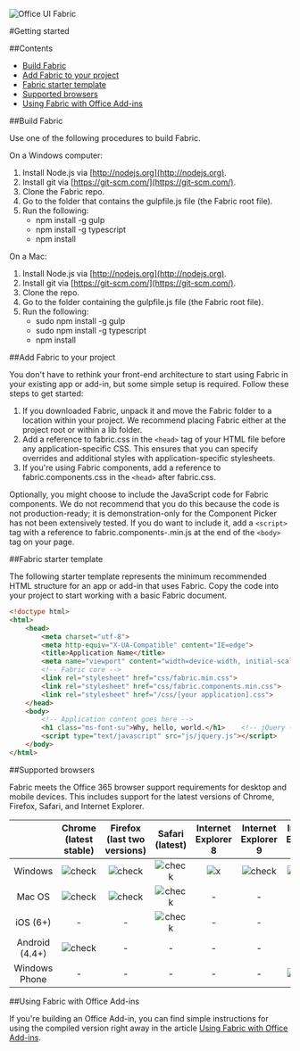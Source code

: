![Office UI Fabric](http://odux.azurewebsites.net/github/img/OfficeUIFabricLogoBluePadSm-01.png)

#Getting started

##Contents

- [Build Fabric](#building-fabric)
- [Add Fabric to your project](#add-to-your-project)
- [Fabric starter template](#starter-template)
- [Supported browsers](#supported-browsers)
- [Using Fabric with Office Add-ins](#using-fabric-with-office-add-ins)

##Build Fabric

Use one of the following procedures to build Fabric.

On a Windows computer:

1. Install Node.js via [http://nodejs.org](http://nodejs.org).
2. Install git via [https://git-scm.com/](https://git-scm.com/).
3. Clone the Fabric repo.
4. Go to the folder that contains the gulpfile.js file (the Fabric root file).
5. Run the following:
	- npm install -g gulp
	- npm install -g typescript
	- npm install

On a Mac:

1. Install Node.js via [http://nodejs.org](http://nodejs.org).
2. Install git via [https://git-scm.com/](https://git-scm.com/).
3. Clone the repo.
4. Go to the folder containing the gulpfile.js file (the Fabric root file).
5. Run the following:
	- sudo npm install -g gulp
	- sudo npm install -g typescript
	- npm install

##Add Fabric to your project

You don't have to rethink your front-end architecture to start using Fabric in your existing app or add-in, but some simple setup is required. Follow these steps to get started:

1. If you downloaded Fabric, unpack it and move the Fabric folder to a location within your project. We recommend placing Fabric either at the project root or within a lib folder.
2. Add a reference to fabric.css in the `<head>` tag of your HTML file before any application-specific CSS. This ensures that you can specify overrides and additional styles with application-specific stylesheets.
3. If you're using Fabric components, add a reference to fabric.components.css in the `<head>` after fabric.css.

Optionally, you might choose to include the JavaScript code for Fabric components. We do not recommend that you do this because the code is not production-ready; it is demonstration-only for the Component Picker has not been extensively tested. If you do want to include it, add a `<script>` tag with a reference to fabric.components-.min.js at the end of the `<body>` tag on your page.

##Fabric starter template

The following starter template represents the minimum recommended HTML structure for an app or add-in that uses Fabric. Copy the code into your project to start working with a basic Fabric document.

```html
<!doctype html>
<html>
	<head>
		<meta charset="utf-8">
		<meta http-equiv="X-UA-Compatible" content="IE=edge">
		<title>Application Name</title>
		<meta name="viewport" content="width=device-width, initial-scale=1">
		<!-- Fabric core -->
		<link rel="stylesheet" href="css/fabric.min.css">
		<link rel="stylesheet" href="css/fabric.components.min.css">    <!-- Application-specific CSS -->
		<link rel="stylesheet" href="/css/[your application].css">
	</head>
	<body>
		<!-- Application content goes here -->
		<h1 class="ms-font-su">Why, hello, world.</h1>    <!-- jQuery - Needed for Fabric Components JS -->
		<script type="text/javascript" src="js/jquery.js"></script>
	</body>
</html>
```

##Supported browsers

Fabric meets the Office 365 browser support requirements for desktop and mobile devices. This includes support for the latest versions of Chrome, Firefox, Safari, and Internet Explorer.

|          | **Chrome (latest stable)** | **Firefox (last two versions)** | **Safari (latest)** | **Internet Explorer 8** | **Internet Explorer 9** | **Internet Explorer 10** |
|:--------:|:------------------------:|:---------------------------:|:-----------------:|:-----:|:-----:|:-------:|
|  Windows | ![check](http://odux.azurewebsites.net/github/img/check.png)|![check](http://odux.azurewebsites.net/github/img/check.png)|![check](http://odux.azurewebsites.net/github/img/check.png)|![x](http://odux.azurewebsites.net/github/img/x.png)|![check](http://odux.azurewebsites.net/github/img/check.png)|![check](http://odux.azurewebsites.net/github/img/check.png)|
| Mac OS   | ![check](http://odux.azurewebsites.net/github/img/check.png)|![check](http://odux.azurewebsites.net/github/img/check.png)|![check](http://odux.azurewebsites.net/github/img/check.png)| -     | -     | -       |
| iOS (6+) | -                         | -                        |![check](http://odux.azurewebsites.net/github/img/check.png)| -     | -     | -       |
| Android (4.4+)| ![check](http://odux.azurewebsites.net/github/img/check.png)| -                   | -                        | -     | -     | -       |
| Windows Phone | -                    | -                        | -                        | -     | -     |![check](http://odux.azurewebsites.net/github/img/check.png)|

##Using Fabric with Office Add-ins

If you're building an Office Add-in, you can find simple instructions for using the compiled version right away in the article [Using Fabric with Office Add-ins](https://msdn.microsoft.com/EN-US/library/office/6f46dd69-2ba3-4b0f-9735-7d7394ca2731.aspx). 